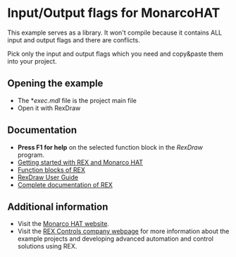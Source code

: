 Input/Output flags for MonarcoHAT
=================================

This example serves as a library. It won't compile because it contains ALL input and output 
flags and there are conflicts.

Pick only the input and output flags which you need and copy&paste them into your project.

## Opening the example ##
- The **exec.mdl* file is the project main file
- Open it with RexDraw

## Documentation ##
- **Press F1 for help** on the selected function block in the *RexDraw* program.
- [Getting started with REX and Monarco HAT](https://www.rexcontrols.com/media/2.50.5/doc/ENGLISH/MANUALS/RexGettingStarted/RexGettingStarted_MonarcoHAT_RPi_ENG.html)
- [Function blocks of REX](https://www.rexcontrols.com/media/2.50.5/doc/ENGLISH/MANUALS/BRef/BRef_ENG.html)
- [RexDraw User Guide](https://www.rexcontrols.com/media/2.50.5/doc/ENGLISH/MANUALS/RexDraw/RexDraw_ENG.html)
- [Complete documentation of REX](http://www.rexcontrols.com/documentation-and-support)

## Additional information ##
- Visit the [Monarco HAT website](http://www.monarco.io).
- Visit the [REX Controls company webpage](http://www.rexcontrols.com) 
for more information about the example projects and developing advanced 
automation and control solutions using REX.
